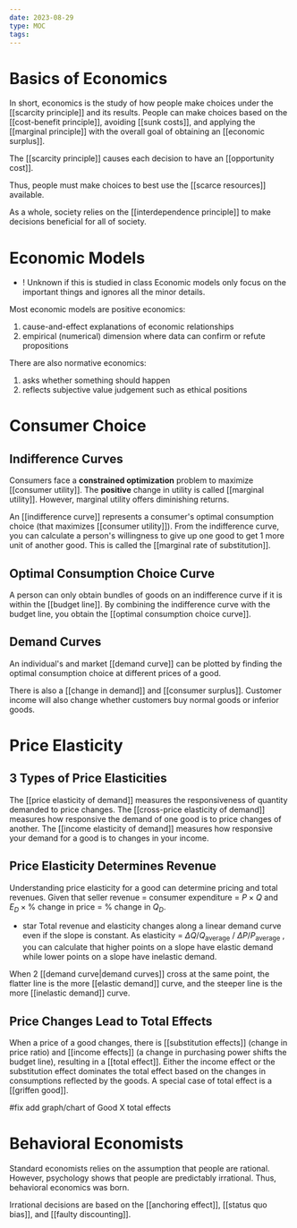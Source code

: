 ```yaml
---
date: 2023-08-29
type: MOC
tags: 
---
```


# Basics of Economics
In short, economics is the study of how people make choices under the [[scarcity principle]] and its results. People can make choices based on the [[cost-benefit principle]], avoiding [[sunk costs]], and applying the [[marginal principle]] with the overall goal of obtaining an [[economic surplus]].

The [[scarcity principle]] causes each decision to have an [[opportunity cost]].

Thus, people must make choices to best use the [[scarce resources]] available.

As a whole, society relies on the [[interdependence principle]] to make decisions beneficial for all of society.

# Economic Models
- ! Unknown if this is studied in class
Economic models only focus on the important things and ignores all the minor details.

Most economic models are positive economics:
1. cause-and-effect explanations of economic relationships
2. empirical (numerical) dimension where data can confirm or refute propositions

There are also normative economics:
1. asks whether something should happen
2. reflects subjective value judgement such as ethical positions

# Consumer Choice
## Indifference Curves
Consumers face a **constrained optimization** problem to maximize [[consumer utility]]. The **positive** change in utility is called [[marginal utility]]. However, marginal utility offers diminishing returns.

An [[indifference curve]] represents a consumer's optimal consumption choice (that maximizes [[consumer utility]]). From the indifference curve, you can calculate a person's willingness to give up one good to get 1 more unit of another good. This is called the [[marginal rate of substitution]].

## Optimal Consumption Choice Curve
A person can only obtain bundles of goods on an indifference curve if it is within the [[budget line]]. By combining the indifference curve with the budget line, you obtain the [[optimal consumption choice curve]].

## Demand Curves
An individual's and market [[demand curve]] can be plotted by finding the optimal consumption choice at different prices of a good.

There is also a [[change in demand]] and [[consumer surplus]]. Customer income will also change whether customers buy normal goods or inferior goods.

# Price Elasticity
## 3 Types of Price Elasticities
The [[price elasticity of demand]] measures the responsiveness of quantity demanded to price changes. The [[cross-price elasticity of demand]] measures how responsive the demand of one good is to price changes of another. The [[income elasticity of demand]] measures how responsive your demand for a good is to changes in your income.

## Price Elasticity Determines Revenue
Understanding price elasticity for a good can determine pricing and total revenues. Given that seller revenue = consumer expenditure = $P \times Q$ and $E_{D} \times \% \text{ change in price}$ = $\% \text{ change in } Q_{D}$.
- star Total revenue and elasticity changes along a linear demand curve even if the slope is constant. As elasticity = $\Delta Q$/$Q_{\text{average}}$ / $\Delta P$/$P_{\text{average}}$ , you can calculate that higher points on a slope have elastic demand while lower points on a slope have inelastic demand.

When 2 [[demand curve|demand curves]] cross at the same point, the flatter line is the more [[elastic demand]] curve, and the steeper line is the more [[inelastic demand]] curve.

## Price Changes Lead to Total Effects
When a price of a good changes, there is [[substitution effects]] (change in price ratio) and [[income effects]] (a change in purchasing power shifts the budget line), resulting in a [[total effect]]. Either the income effect or the substitution effect dominates the total effect based on the changes in consumptions reflected by the goods. A special case of total effect is a [[griffen good]].

#fix add graph/chart of Good X total effects

# Behavioral Economists
Standard economists relies on the assumption that people are rational. However, psychology shows that people are predictably irrational. Thus, behavioral economics was born.

Irrational decisions are based on the [[anchoring effect]], [[status quo bias]], and [[faulty discounting]].